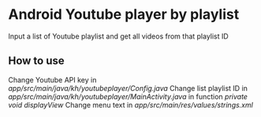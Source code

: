 # Android Youtube player by playlist
Input a list of Youtube playlist and get all videos from that playlist ID

## How to use
Change Youtube API key in *app/src/main/java/kh/youtubeplayer/Config.java*
Change list playlist ID in *app/src/main/java/kh/youtubeplayer/MainActivity.java* in function *private void displayView*
Change menu text in *app/src/main/res/values/strings.xml*

